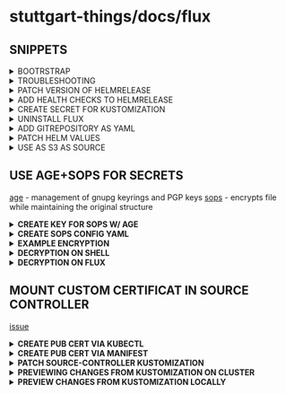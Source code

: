 # stuttgart-things/docs/flux

## SNIPPETS

<details><summary>BOOTRSTRAP</summary>

```bash
# BOOTRSTRAP GITHUB
export KUBECONFIG=<KUBECONFIG>
export GITHUB_TOKEN=<TOKEN>
flux bootstrap github --owner=stuttgart-things --repository=stuttgart-things --path=clusters/labda/vsphere/u23-test # EXAMPLE
```

```bash
# BOOTRSTRAP GITLAB
export KUBECONFIG=<KUBECONFIG>
export GITLAB_TOKEN=<TOKEN>
flux bootstrap gitlab --token-auth --hostname=<GITHUB-SERVER> --owner=Lab/stuttgart-things --repository=stuttgart-things --branch=master --path=clusters/labul/vsphere/sthings2 # EXAMPLE
```

```bash
# BOOTRSTAP WITHOUT GIT
flux install \
--namespace=flux-system \
--network-policy=false \
--components=source-controller,helm-controller
```

</details>

<details><summary>TROUBLESHOOTING</summary>

```bash
flux get all -A --status-selector ready=false # show all flux objects that are not ready
kubectl get events -n flux-system --field-selector type=Warning # show flux warning events
```

```bash
kubectl get hr -A  # LIST ALL HRs
flux suspend hr metallb-configuration -n metallb-system  # SUSPEND HR
flux resume hr metallb-configuration -n metallb-system  # RESUME HR
flux delete hr metallb-configuration -n metallb-system  # NOTHING ELSE MATTERS
flux reconcile kustomization vault -n flux-system # RECONCILE KUSTOMIZATION
flux reconcile source helm argocd  -n argocd # RECONCILE HELM SOURCE
```

</details>

<details><summary>PATCH VERSION OF HELMRELEASE</summary>

```yaml
apiVersion: kustomize.toolkit.fluxcd.io/v1
kind: Kustomization
metadata:
  name: tekton-pipelines
  namespace: flux-system
spec:
  interval: 1h
  retryInterval: 1m
  timeout: 5m
  sourceRef:
    kind: GitRepository
    name: stuttgart-things-github
  path: ./apps/tekton
  prune: true
  wait: true
  postBuild:
    substituteFrom:
      - kind: Secret
        name: vault-flux-secrets
  patches:
    - patch: |-
        - op: replace
          path: /spec/chart/spec/version
          value: v0.53.4
      target:
        kind: HelmRelease
        name: tekton-pipelines
        namespace: tekton-pipelines
```

</details>

<details><summary>ADD HEALTH CHECKS TO HELMRELEASE</summary>

```yaml
apiVersion: kustomize.toolkit.fluxcd.io/v1
kind: Kustomization
metadata:
  name: crossplane
  namespace: flux-system
spec:
  interval: 1h
  retryInterval: 1m
  timeout: 5m
  sourceRef:
    kind: GitRepository
    name: flux-system
  path: ./apps/crossplane
  prune: true
  wait: true
  patches:
    - patch: |-
        - op: replace
          path: /spec/chart/spec/version
          value: 1.14.5
      target:
        kind: HelmRelease
        name: crossplane-deployment
        namespace: crossplane-system
  healthChecks:
    - apiVersion: helm.toolkit.fluxcd.io/v2beta1
      kind: HelmRelease
      name: crossplane-deployment
      namespace: crossplane-system
    - apiVersion: apps/v1
      kind: Deployment
      name: crossplane
      namespace: crossplane-system
```

</details>

<details><summary>CREATE SECRET FOR KUSTOMIZATION</summary>

```yaml
apiVersion: v1
kind: Secret
metadata:
  name: vault
  namespace: flux-system
type: Opaque
stringData:
  VAULT_ADDR: https://vault-vsphere.tiab.labda.sva.de:8200
  VAULT_TOKEN: ""
  VAULT_ROLE_ID: ""
  VAULT_SECRET_ID: ""
  VAULT_NAMESPACE: root
  VAULT_CA_BUNDLE: ""
  VAULT_PKI_PATH: vault-vsphere.tiab.labda.sva.de
```

</details>

</details>

<details><summary>UNINSTALL FLUX</summary>

```bash
flux uninstall --namespace=flux-system
```

</details>

<details><summary>ADD GITREPOSITORY AS YAML</summary>

```yaml
apiVersion: source.toolkit.fluxcd.io/v1
kind: GitRepository
metadata:
  name: stuttgart-things-github
  namespace: flux-system
spec:
  interval: 1m0s
  ref:
    branch: main
  url: https://github.com/stuttgart-things/stuttgart-things.git
```

</details>

<details><summary>PATCH HELM VALUES</summary>

```yaml
# APP DEFINITION
# /infra/vault/release.yaml
apiVersion: helm.toolkit.fluxcd.io/v2beta1
kind: HelmRelease
metadata:
  name: vault-deployment
  namespace: vault
spec:
  interval: 30m
  dependsOn:
    - name: vault-certificate-configuration
      namespace: vault
  chart:
    spec:
      chart: vault
      version: 0.25.0
      sourceRef:
        kind: HelmRepository
        name: hashicorp
        namespace: vault
      interval: 12h
  values:
    injector:
      enabled: false
    server:
      enabled: true
      dataStorage:
        enabled: true
        storageClass: ${VAULT_STORAGE_CLASS}
        size: ${VAULT_STORAGE_SIZE}
      ingress:
        enabled: true
        hosts:
          - host: ${VAULT_INGRESS_HOSTNAME}.${VAULT_INGRESS_DOMAIN}
        tls:
          - hosts:
            - ${VAULT_INGRESS_HOSTNAME}.${VAULT_INGRESS_DOMAIN}
            secretName: ${VAULT_INGRESS_HOSTNAME}-ingress-tls
        ingressClassName: nginx
    csi:
      enabled: true
```

```yaml
# KUSTOMIZATION
# /clusters/cluster1/infra.yaml
apiVersion: kustomize.toolkit.fluxcd.io/v1
kind: Kustomization
metadata:
  name: vault
  namespace: flux-system
spec:
  interval: 1h
  retryInterval: 1m
  timeout: 5m
  sourceRef:
    kind: GitRepository
    name: flux-system
  path: ./infra/vault
  prune: true
  wait: true
  patches:
    - patch: |-
        - op: replace
          path: /spec/values
          value: {}
      target:
        kind: HelmRelease
        name: vault-certificate-configuration
        namespace: vault
    - patch: |-
        - op: replace
          path: /spec/values/ingress/server/enabled
          value: false
      target:
        kind: HelmRelease
        name: vault-deployment
        namespace: vault
```
</details>

<details><summary>USE AS S3 AS SOURCE</summary>

```bash
# CREATE S3 SECRET
kubectl apply -f - <<EOF
---
apiVersion: v1
kind: Secret
metadata:
  name: artifacts-labul-automation-secret
  namespace: flux-system
type: Opaque
stringData:
  accesskey: flux
  secretkey: <${SECRET}
EOF

# CREATE S3 BUCKET
kubectl apply -f - <<EOF
---
apiVersion: source.toolkit.fluxcd.io/v1beta2
kind: Bucket
metadata:
  name: artifacts-labul-automation
  namespace: flux-system
spec:
  interval: 5m0s
  endpoint: artifacts.automation.sthings-vsphere.labul.sva.de
  insecure: false
  secretRef:
    name: artifacts-labul-automation-secret
  bucketName: vsphere-vm
EOF

# CREATE S3 KUSTOMIZATION
kubectl apply -f - <<EOF
---
apiVersion: kustomize.toolkit.fluxcd.io/v1
kind: Kustomization
metadata:
  name: terraform
  namespace: flux-system
spec:
  interval: 10m0s
  prune: true
  path: ./
  sourceRef:
    kind: Bucket
    name: artifacts-labul-automation
EOF
```

</details>



## USE AGE+SOPS FOR SECRETS
<!-- https://deyan7.de/en/sops-secrets-operations-kubernetes-operator-secure-your-sensitive-data-while-maintaining-ease-of-use/ -->
[age](https://github.com/getsops/sops/releases) - management of gnupg keyrings and PGP keys
[sops](https://github.com/FiloSottile/age/releases) - encrypts file while maintaining the original structure


<details><summary><b>CREATE KEY FOR SOPS W/ AGE</b></summary>

```bash
age-keygen -o sops.key
```

</details>

<details><summary><b>CREATE SOPS CONFIG YAML</b></summary>

```bash
AGE_PUB_KEY=$(cat sops.key | grep 'public key' | awk '{ print $4 }')
cat <<EOF > .sops.yaml
creation_rules:
  - encrypted_regex: '^(data|stringData)$'
    age: ${AGE_PUB_KEY}
EOF
```

</details>

<details><summary><b>EXAMPLE ENCRYPTION</b></summary>

```bash
cat <<EOF > ./secret.yaml
kind: Secret
apiVersion: v1
metadata:
  name: secret
data:
  password: wHat6ver
EOF

sops -e ./secret.yaml | tee sops-secret.yaml
```

</details>

<details><summary><b>DECRYPTION ON SHELL</b></summary>

```bash
export SOPS_AGE_KEY_FILE=${PWD}/sops.key
sops --decrypt sops-secret.yaml
```

</details>

<details><summary><b>DECRYPTION ON FLUX</b></summary>

```bash
kubectl -n flux-system create secret generic sops-age \
--from-file=age.agekey=sops.key
```

```yaml
apiVersion: kustomize.toolkit.fluxcd.io/v1
kind: Kustomization
metadata:
  name: flux-system
  namespace: flux-system
spec:
  interval: 10m0s
  path: ./clusters/labul/pve/dev43
  prune: true
  sourceRef:
    kind: GitRepository
    name: flux-system
  decryption:
    provider: sops
    secretRef:
      name: sops-age
```

</details>

## MOUNT CUSTOM CERTIFICAT IN SOURCE CONTROLLER

[issue](https://github.com/fluxcd/flux2/issues/3417)

<details><summary><b>CREATE PUB CERT VIA KUBECTL</b></summary>

```bash
kubectl -n <namespace-for-config-map-optional> \
create configmap ca-pemstore -— from-file=labul-pve.crt
```

</details>

<details><summary><b>CREATE PUB CERT VIA MANIFEST</b></summary>

```yaml
apiVersion: v1
kind: ConfigMap
metadata:
  name: ca-pemstore
  namespace: flux-system
data:
  labul-pve.crt: |-
    -----BEGIN CERTIFICATE-----
    MIIFeDCCA2CgAwIBAgIUT4jkE73bE/rKLhh9k03K2uJ8EjowDQYJKoZIhvcNAQEL
    #...
    -----END CERTIFICATE-----
```

</details>

<details><summary><b>PATCH SOURCE-CONTROLLER KUSTOMIZATION</b></summary>

```yaml
apiVersion: kustomize.config.k8s.io/v1beta1
kind: Kustomization
resources:
- gotk-components.yaml
- gotk-sync.yaml
patches:
  - patch: |
      - op: add
        path: /spec/template/spec/volumes/-
        value:
          name: ca-pemstore
          configMap:
            name: ca-pemstore
      - op: add
        path: /spec/template/spec/containers/0/volumeMounts/-
        value:
          name: ca-pemstore
          mountPath: /etc/ssl/certs/my-cert.pem
          subPath: labul-pve.crt
          readOnly: true
    target:
      kind: Deployment
      name: source-controller
```

</details>

<details><summary><b>PREVIEWING CHANGES FROM KUSTOMIZATION ON CLUSTER</b></summary>

```bash
flux diff kustomization --path=./clusters/labul/pve/bootstrap flux-system
flux build kustomization --path=./clusters/labul/pve/bootstrap flux-system
```

</details>

<details><summary><b>PREVIEW CHANGES FROM KUSTOMIZATION LOCALLY</b></summary>

```bash
flux build kustomization vault --path clusters/labul/pve/bootstrap --kustomization-file clusters/labul/pve/bootstrap/infra.yaml --dry-run > ../flux.yaml
```

</details>

